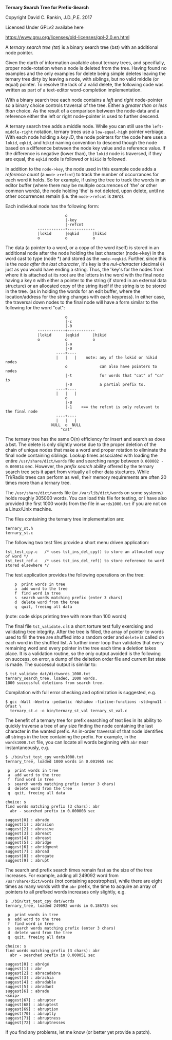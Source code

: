 **Ternary Search Tree for Prefix-Search**

Copyright David C. Rankin, J.D.,P.E. 2017

Licensed Under GPLv2 availabe here

https://www.gnu.org/licenses/old-licenses/gpl-2.0.en.html

A *ternary search tree (tst)* is a binary search tree (bst) with an additional node pointer.

Given the durth of information available about ternary trees, and specifially, proper node-rotation when a node is deleted from the tree. Having found no examples and the only examples for delete being simple deletes leaving the ternary tree dirty by leaving a node, with siblings, but no valid middle (or equal) pointer. To resolve the lack of a valid delete, the following code was written as part of a text-editor word-completion implementation.

With a binary search tree each node contains a *left* and *right* node-pointer so a binary choice controls traversal of the tree. Either a *greater than* or *less than* choice. As the result of a comparison between the node-data and a reference either the left or right node-pointer is used to further descend.

A ternary search tree adds a middle node. While you can still use the `left-middle-right` notation, ternary trees use a `low-equal-high` pointer verbiage. With each node holding a *key ID*, the node pointers for the code here uses a `lokid`, `eqkid`, and `hikid` naming convention to descend though the node based on a difference between the node key value and a reference value. If the difference is negative (lower than), the `lokid` node is traversed, if they are equal, the `eqkid` node is followed or `hikid` is followed.

In addition to the `node->key`, the node used in this example code adds a *reference count* (a `node->refcnt`) to track the number of occurrances for each word it holds. So for example, if using the tree to track the words in an editor buffer (where there may be multiple occurrences of 'the' or other common words), the node holding 'the' is not deleted, upon delete, until no other occurrences remain (i.e. the `node->refcnt` is zero).

Each individual node has the following form:

                              o
                              |-key
                              |-refcnt
                  ------------+------------
                  |lokid      |eqkid      |hikid
                  o           o           o


The data (a pointer to a word, or a copy of the word itself) is stored in an additional node after the node holding the last character (node->key) in the word cast to type (node *) and stored as the `node->eqkid`. Further, since this is the *node after the last character*, it's key is the *nul-character* (decimal `0`) just as you would have ending a string. Thus, the 'key's for the nodes from where it is attached at its root are the letters in the word with the final node having a key `0` with either a pointer to the string (if stored in an external data structure) or an allocated copy of the string itself if the string is to be stored in the tree. (as in holding the words for an edit buffer, where the location/address for the string changes with each keypress). In either case, the traversal down nodes to the final node will have a form similar to the following for the word "cat":

                              o
                              |-c
                              |-0
                  ------------+------------
                  |lokid      |eqkid      |hikid
                  o           o           o
                              |-a
                              |-0
                          ----+----
                          |   |   |    note: any of the lokid or hikid nodes
                              o              can also have pointers to nodes
                              |-t            for words that "cat" of "ca" is
                              |-0            a partial prefix to.
                          ----+----
                          |   |   |
                              o
                              |-0
                              |-1    <== the refcnt is only relevant to the final node
                          ----+----
                          |   |   |
                        NULL  o  NULL
                            "cat"

The ternary tree has the same O(n) efficiency for insert and search as does a bst. The delete is only slightly worse due to the proper deletion of the chain of unique nodes that make a word and proper rotation to eliminate the final node containing siblings. Lookup times associated with loading the entire `/usr/share/dict/words` file and searching range between `0.000002 - 0.000014` sec. However, the *prefix search* ability offered by the ternary search tree sets it apart from virtually all other data stuctures. While Tri/Radix trees can perform as well, their memory requirements are often 20 times more than a ternary tree.

The `/usr/share/dict/words` file (or `/var/lib/dict/words` on some systems) holds roughly 305000 words. You can load this file for testing, or I have also provided the first 1000 words from the file in `words1000.txt` if you are not on a Linux/Unix machine.

The files containing the ternary tree implementation are:

    ternary_st.h
    ternary_st.c

The following two test files provide a short menu driven application:

    tst_test_cpy.c   /* uses tst_ins_del_cpy() to store an allocated copy of word */
    tst_test_ref.c   /* uses tst_ins_del_ref() to store reference to word stored elsewhere */

The test application provides the following operations on the tree:

        p  print words in tree
        a  add word to the tree
        f  find word in tree
        s  search words matching prefix (enter 3 chars)
        d  delete word from the tree
        q  quit, freeing all data

(note: code skips printing tree with more than 100 words)

The final file `tst_validate.c` is a short torture test fully exercising and validating tree integrity. After the tree is filled, the array of pointer to words used to fill the tree are shuffled into a random order and `delete` is called on each word in the shuffled list. A further inner loop than validates that every remaining word and every pointer in the tree each time a deletion takes place. It is a validation routine, so the only output avoided is the following on success, on error, a dump of the deltetion order file and current list state is made. The successul output is similar to:

    $ tst_validate dat/dictwords_1000.txt
    ternary_search_tree, loaded, 1000 words.
    1000 successful deletions from search tree.

Compilation with full error checking and optimization is suggested, e.g.

    $ gcc -Wall -Wextra -pedantic -Wshadow -finline-functions -std=gnu11 -Ofast \
      ternary_st.c -o bin/ternary_st_val ternary_st_val.c

The benefit of a ternary tree for prefix searching of text lies in its ability to quickly traverse a tree of any size finding the node containing the last character in the wanted prefix. An in-order traversal of that node identifies all strings in the tree containing the prefix. For example, in the `words1000.txt` file, you can locate all words beginning with `abr` near instantaneously, e.g.

    $ ./bin/tst_test_cpy words1000.txt
    ternary_tree, loaded 1000 words in 0.001965 sec

     p  print words in tree
     a  add word to the tree
     f  find word in tree
     s  search words matching prefix (enter 3 chars)
     d  delete word from the tree
     q  quit, freeing all data

    choice: s
    find words matching prefix (3 chars): abr
      abr - searched prefix in 0.000008 sec

    suggest[0] : abrade
    suggest[1] : abrasion
    suggest[2] : abrasive
    suggest[3] : abreact
    suggest[4] : abreast
    suggest[5] : abridge
    suggest[6] : abridgment
    suggest[7] : abroad
    suggest[8] : abrogate
    suggest[9] : abrupt

The search and prefix search times remain fast as the size of the tree increases. For example, adding all 249092 word from `/usr/share/dict/words` (not containing apostrophes), while there are eight times as many words with the `abr` prefix, the time to acquire an array of pointers to all prefixed words increases only slightly, e.g.

    $ ./bin/tst_test_cpy dat/words
    ternary_tree, loaded 249092 words in 0.186725 sec

     p  print words in tree
     a  add word to the tree
     f  find word in tree
     s  search words matching prefix (enter 3 chars)
     d  delete word from the tree
     q  quit, freeing all data

    choice: s
    find words matching prefix (3 chars): abr
      abr - searched prefix in 0.000051 sec

    suggest[0] : abrégé
    suggest[1] : abr
    suggest[2] : abracadabra
    suggest[3] : abrachia
    suggest[4] : abradable
    suggest[5] : abradant
    suggest[6] : abrade
    <snip>
    suggest[67] : abrupter
    suggest[68] : abruptest
    suggest[69] : abruption
    suggest[70] : abruptly
    suggest[71] : abruptness
    suggest[72] : abruptnesses


If you find any problems, let me know (or better yet provide a patch).
